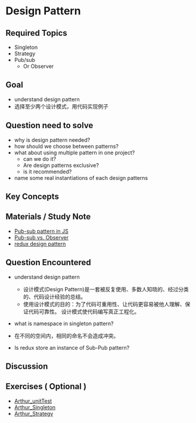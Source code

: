 # **Design Pattern**

## **Required Topics**

- Singleton
- Strategy
- Pub/sub
  - Or Observer


## **Goal**

- understand design pattern
- 选择至少两个设计模式，用代码实现例子

## **Question need to solve**

- why is design pattern needed?
- how should we choose between patterns?
- what about using multiple pattern in one project?
  - can we do it?
  - Are design patterns exclusive?
  - is it recommended?
- name some real instantiations of each design patterns

## **Key Concepts**


## **Materials / Study Note**

- [Pub-sub pattern in JS](https://medium.com/@thebabscraig/javascript-design-patterns-part-2-the-publisher-subscriber-pattern-8fe07e157213)
- [Pub-sub vs. Observer](https://hackernoon.com/observer-vs-pub-sub-pattern-50d3b27f838c)
- [redux design pattern](https://jobs.zalando.com/tech/blog/design-patterns-redux/?gh_src=4n3gxh1)

## **Question Encountered**
- understand design pattern
  - 设计模式(Design Pattern)是一套被反复使用、多数人知晓的、经过分类的、代码设计经验的总结。
  - 使用设计模式的目的：为了代码可重用性、让代码更容易被他人理解、保证代码可靠性。 设计模式使代码编写真正工程化。

- what is namespace in singleton pattern?
 - 在不同的空间内，相同的命名不会造成冲突。
- Is redux store an instance of Sub-Pub pattern?

## **Discussion**


## **Exercises** ( Optional )
- [Arthur_unitTest](../assets/Arthur/unitTest-demo/test/shuffle_test.js)
- [Arthur_Singleton](../assets/Arthur/DesignPattern/Singleton.js)
- [Arthur_Strategy](../assets/Arthur/DesignPattern/Strategy.js)